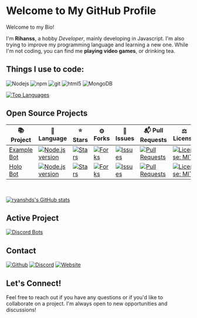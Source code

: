 # Welcome to My GitHub Profile

<div>
<p>Welcome to my Bio!</p>
    <p>I'm <strong>Rihanss</strong>, a hobby <em>Developer</em>, mainly developing in Javascript. I'm also trying to improve my programming language and learning a new one. While I'm not coding, you can find me <strong>playing video games</strong>, or drinking tea.</p>
</div>

## Things I use to code:

<p>
    <img alt="Nodejs" src="https://img.shields.io/badge/-Nodejs-43853d?style=flat-square&logo=Node.js&logoColor=white" />
    <img alt="npm" src="https://img.shields.io/badge/-NPM-CB3837?style=flat-square&logo=npm&logoColor=white" />
    <img alt="git" src="https://img.shields.io/badge/-Git-F05032?style=flat-square&logo=git&logoColor=white" />
    <img alt="html5" src="https://img.shields.io/badge/-HTML5-E34F26?style=flat-square&logo=html5&logoColor=white" />
    <img alt="MongoDB" src="https://img.shields.io/badge/-MongoDB-13aa52?style=flat-square&logo=mongodb&logoColor=white" />
    </p>

[![Top Languages](https://github-readme-stats.vercel.app/api/top-langs/?username=Rihanss&layout=compact)](https://github.com/anuraghazra/github-readme-stats)

## Open Source Projects

<table>
    <thead>
        <tr>
            <th>📚 Project</th>
            <th>🪪 Language</th>
            <th>⭐ Stars</th>
            <th>⚙️ Forks</th>
            <th>🔔 Issues</th>
            <th>📬 Pull Requests</th>
            <th>⚖️ License</th>
        </tr>
    </thead>
    <tbody>
        <tr>
            <td><a href="https://github.com/Rihanss/discordbot-example-v14" target="_blank">Example Bot</a></td>
            <td>
                <a href="https://github.com/Rihanss/discordbot-example-v14" target="_blank">
                    <img src="https://img.shields.io/badge/Node.js-v20.15.0-brightgreen" alt="Node.js version"/>
                </a>
            </td>
            <td>
                <a href="https://github.com/Rihanss/discordbot-example-v14" target="_blank">
                    <img src="https://img.shields.io/github/stars/Rihanss/discordbot-example-v14?style=flat-square&labelColor=343b41" alt="Stars"/>
                </a>
            </td>
            <td>
                <a href="https://github.com/Rihanss/discordbot-example-v14/network/members" target="_blank">
                    <img src="https://img.shields.io/github/forks/Rihanss/discordbot-example-v14?style=flat-square&labelColor=343b41" alt="Forks"/>
                </a>
            </td>
            <td>
                <a href="https://github.com/Rihanss/discordbot-example-v14/issues" target="_blank">
                    <img src="https://img.shields.io/github/issues/Rihanss/discordbot-example-v14?style=flat-square&labelColor=343b41" alt="Issues"/>
                </a>
            </td>
            <td>
                <a href="https://github.com/Rihanss/discordbot-example-v14/pulls" target="_blank">
                    <img src="https://img.shields.io/github/issues-pr/Rihanss/discordbot-example-v14?style=flat-square&labelColor=343b41" alt="Pull Requests"/>
                </a>
            </td>
            <td>
                <a href="https://shields.io/badge/license-MIT-blue" target="_blank">
                    <img src="https://img.shields.io/badge/license-MIT-blue" alt="License: MIT"/>
                </a>
            </td>
        </tr>
        <tr>
            <td><a href="https://github.com/Rihanss/holobot" target="_blank">Holo Bot</a></td>
            <td>
                <a href="https://github.com/Rihanss/holobot" target="_blank">
                    <img src="https://img.shields.io/badge/Node.js-v16.20.2-brightgreen" alt="Node.js version"/>
                </a>
            </td>
            <td>
                <a href="https://github.com/Rihanss/holobot/stargazers" target="_blank">
                    <img src="https://img.shields.io/github/stars/Rihanss/holobot?style=flat-square&labelColor=343b41" alt="Stars"/>
                </a>
            </td>
            <td>
                <a href="https://github.com/Rihanss/holobot/network/members" target="_blank">
                    <img src="https://img.shields.io/github/forks/Rihanss/holobot?style=flat-square&labelColor=343b41" alt="Forks"/>
                </a>
            </td>
            <td>
                <a href="https://github.com/Rihanss/holobot/issues" target="_blank">
                    <img src="https://img.shields.io/github/issues/Rihanss/holobot?style=flat-square&labelColor=343b41" alt="Issues"/>
                </a>
            </td>
            <td>
                <a href="https://github.com/Rihanss/holobot/pulls" target="_blank">
                    <img src="https://img.shields.io/github/issues-pr/Rihanss/holobot?style=flat-square&labelColor=343b41" alt="Pull Requests"/>
                </a>
            </td>
            <td>
                <a href="https://shields.io/badge/license-MIT-blue" target="_blank">
                    <img src="https://img.shields.io/badge/license-MIT-blue" alt="License: MIT"/>
                </a>
            </td>
        </tr>
    </tbody>
</table>
<br>

[![ryanshds's GitHub stats](https://github-readme-stats.vercel.app/api?username=Rihanss&theme=tokyonight&show_icons=true&count_private=true)](https://github.com/RyansHDs/github-readme-stats)

## Active Project
[![Discord Bots](https://top.gg/api/widget/519521318719324181.svg)](https://top.gg/bot/519521318719324181)

## Contact

<div>
    <p>
    <a href="https://github.com/Rihanss" target="_blank"><img alt="Github" src="https://img.shields.io/badge/GitHub-%2312100E.svg?style=for-the-badge&logo=Github&logoColor=white" /></a>
    <a href="https://discord.gg/k6MEUfp" target="_blank"><img alt="Discord" src="https://img.shields.io/badge/-Discord-7289DA?style=for-the-badge&logo=discord&logoColor=white" /></a>
    <a href="https://asterax.xyz/" target="_blank"><img src="https://img.shields.io/badge/website-asterax.xyz-blue?style=for-the-badge&logo=website&logoColor=white" alt="Website"/></a>
</p>
</div>

## Let's Connect!

Feel free to reach out if you have any questions or if you'd like to collaborate on a project. I'm always open to new opportunities and discussions!

